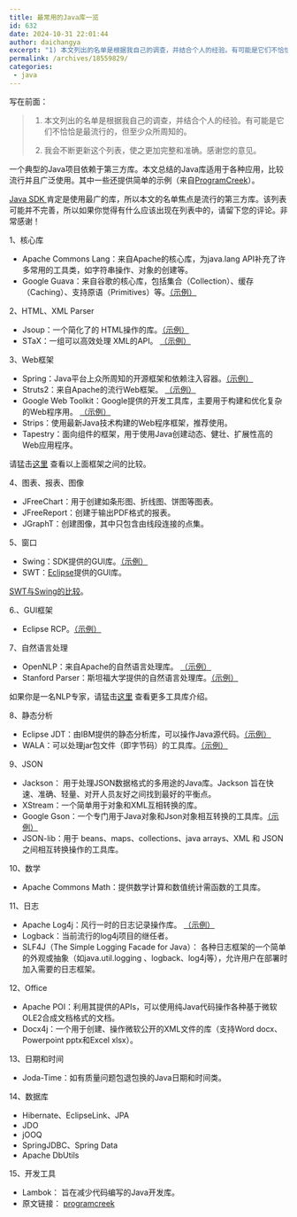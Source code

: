 ```yaml
---
title: 最常用的Java库一览
id: 632
date: 2024-10-31 22:01:44
author: daichangya
excerpt: "1) 本文列出的名单是根据我自己的调查，并结合个人的经验。有可能是它们不恰恰是最流行的，但至少众所周知的。2) 我会不断更新这个列表，使之更加完整和准确。感谢您的意见。"
permalink: /archives/18559829/
categories:
 - java
---
```




写在前面：

> 1) 本文列出的名单是根据我自己的调查，并结合个人的经验。有可能是它们不恰恰是最流行的，但至少众所周知的。
> 
> 2) 我会不断更新这个列表，使之更加完整和准确。感谢您的意见。

一个典型的Java项目依赖于第三方库。本文总结的Java库适用于各种应用，比较流行并且广泛使用。其中一些还提供简单的示例（来自[ProgramCreek](http://www.programcreek.com/)）。

[Java SDK ](http://www.oracle.com/technetwork/java/javase/overview/index.html)肯定是使用最广的库，所以本文的名单焦点是流行的第三方库。该列表可能并不完善，所以如果你觉得有什么应该出现在列表中的，请留下您的评论。非常感谢！

1、核心库

*   Apache Commons Lang：来自Apache的核心库，为java.lang API补充了许多常用的工具类，如字符串操作、对象的创建等。
*   Google Guava：来自谷歌的核心库，包括集合（Collection）、缓存（Caching）、支持原语（Primitives）等。[（示例）](http://www.programcreek.com/2013/10/google-guava-splitter-example/)

2、HTML、XML Parser

*   Jsoup：一个简化了的 HTML操作的库。[（示例）](http://www.programcreek.com/2012/05/parse-html-in-java/)
*   STaX：一组可以高效处理 XML的API。 [（示例）](http://www.programcreek.com/2011/08/java-code-use-stax-to-create-xml-file/)

3、Web框架

*   Spring：Java平台上众所周知的开源框架和依赖注入容器。[（示例）](http://www.programcreek.com/2012/06/spring-framework-tutorial-hello-world/)
*   Struts2：来自Apache的流行Web框架。 [（示例）](http://www.programcreek.com/2010/03/struts-2-tutorials-sample-application-login-module/)
*   Google Web Toolkit：Google提供的开发工具库，主要用于构建和优化复杂的Web程序用。 [（示例）](http://www.programcreek.com/2011/01/a-example-application-of-gwt/)
*   Strips：使用最新Java技术构建的Web程序框架，推荐使用。
*   Tapestry：面向组件的框架，用于使用Java创建动态、健壮、扩展性高的Web应用程序。

请猛击[这里](http://www.programcreek.com/2011/08/java-web-frameworks-comparison/) 查看以上面框架之间的比较。

4、图表、报表、图像

*   JFreeChart：用于创建如条形图、折线图、饼图等图表。
*   JFreeReport：创建于输出PDF格式的报表。
*   JGraphT：创建图像，其中只包含由线段连接的点集。

5、窗口

*   Swing：SDK提供的GUI库。[（示例）](http://www.programcreek.com/2009/01/the-steps-involved-in-building-a-swing-gui-application/)
*   SWT：[Eclipse](http://res.importnew.com/eclipse "Eclipse ImportNew主页")提供的GUI库。

[SWT与Swing的比较](http://www.programcreek.com/2012/04/swing-vs-swt-side-by-side-comparison/)。

6.、GUI框架

*   Eclipse RCP。[（示例）](http://www.programcreek.com/2013/02/eclipse-rcp-tutorial-add-a-popup-menu/)

7、自然语言处理

*   OpenNLP：来自Apache的自然语言处理库。 [（示例）](http://www.programcreek.com/2012/05/opennlp-tutorial/)
*   Stanford Parser：斯坦福大学提供的自然语言处理库。[（示例）](http://www.programcreek.com/2012/07/java-example-for-using-stanford-postagger/)

如果你是一名NLP专家，请猛击[这里](http://www.programcreek.com/2013/05/collection-of-natural-language-processing-tools/) 查看更多工具库介绍。

8、静态分析

*   Eclipse JDT：由IBM提供的静态分析库，可以操作Java源代码。[（示例）](http://www.programcreek.com/2011/01/a-complete-standalone-example-of-astparser/)
*   WALA：可以处理jar包文件（即字节码）的工具库。[（示例）](http://www.programcreek.com/2012/10/wala-tutorial/)

9、JSON

*   Jackson： 用于处理JSON数据格式的多用途的Java库。Jackson 旨在快速、准确、轻量、对开人员友好之间找到最好的平衡点。
*   XStream：一个简单用于对象和XML互相转换的库。
*   Google Gson：一个专门用于Java对象和Json对象相互转换的工具库。[（示例）](http://www.programcreek.com/2012/05/call-google-search-api-in-java-program/)
*   JSON-lib：用于 beans、maps、collections、java arrays、XML 和 JSON 之间相互转换操作的工具库。

10、数学

*   Apache Commons Math：提供数学计算和数值统计需函数的工具库。

11、日志

*   Apache Log4j：风行一时的日志记录操作库。 [（示例）](http://www.programcreek.com/2009/06/an-entry-example-of-log4j/)
*   Logback：当前流行的log4j项目的继任者。
*   SLF4J（The Simple Logging Facade for Java）： 各种日志框架的一个简单的外观或抽象（如java.util.logging 、logback、log4j等），允许用户在部署时加入需要的日志框架。

12、Office

*   Apache POI：利用其提供的APIs，可以使用纯Java代码操作各种基于微软OLE2合成文档格式的文档。
*   Docx4j：一个用于创建、操作微软公开的XML文件的库（支持Word docx、 Powerpoint pptx和Excel xlsx）。

13、日期和时间

*   Joda-Time：如有质量问题包退包换的Java日期和时间类。

14、数据库

*   Hibernate、EclipseLink、JPA
*   JDO
*   jOOQ
*   SpringJDBC、Spring Data
*   Apache DbUtils

15、开发工具

*   Lambok： 旨在减少代码编写的Java开发库。
*   原文链接： [programcreek](http://www.programcreek.com/2011/08/the-most-widely-used-java-apis/) 